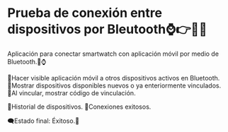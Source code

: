 # Prueba de conexión entre dispositivos por Bleutooth⌚👉📱✅

Aplicación para conectar smartwatch con aplicación móvil por medio de Bluetooth.📲⌚

🥇Hacer visible aplicación móvil a otros dispositivos activos en Bluetooth.\
🥈Mostrar dispositivos disponibles nuevos o ya enteriormente vinculados.\
🥉Al vincular, mostrar código de vinculación.

🤩Historial de dispositivos.
🤩Conexiones exitosos.

🗨️Estado final: Éxitoso.🥳
